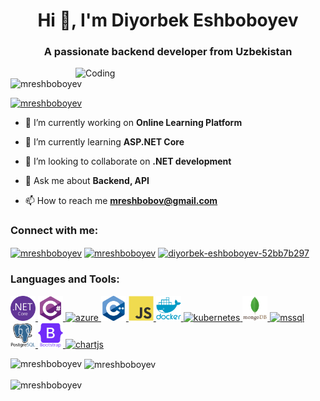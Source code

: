 <h1 align="center">Hi 👋, I'm Diyorbek Eshboboyev</h1>
<h3 align="center">A passionate backend developer from Uzbekistan</h3>
<img align="right" alt="Coding" width="400" src="https://cdn.dribbble.com/users/1162077/screenshots/3848914/media/7ed7d5ca074b48b328150e5a231e8d1f.gif"/>

<p align="left"> <img src="https://komarev.com/ghpvc/?username=mreshboboyev&label=Profile%20views&color=0e75b6&style=flat" alt="mreshboboyev" /> </p>

<p align="left"> <a href="https://twitter.com/mreshboboyev" target="blank"><img src="https://img.shields.io/twitter/follow/mreshboboyev?logo=twitter&style=for-the-badge" alt="mreshboboyev" /></a> </p>

- 🔭 I’m currently working on **Online Learning Platform**

- 🌱 I’m currently learning **ASP.NET Core**

- 👯 I’m looking to collaborate on **.NET development**

- 💬 Ask me about **Backend, API**

- 📫 How to reach me **mreshbobov@gmail.com**

<h3 align="left">Connect with me:</h3>
<p align="left">
<a href="https://t.me/DeveloperOfDotNet" target="blank"><img align="center" src="https://upload.wikimedia.org/wikipedia/commons/8/83/Telegram_2019_Logo.svg" alt="mreshboboyev" height="30" width="40" /></a>
<a href="https://twitter.com/mreshboboyev" target="blank"><img align="center" src="https://raw.githubusercontent.com/rahuldkjain/github-profile-readme-generator/master/src/images/icons/Social/twitter.svg" alt="mreshboboyev" height="30" width="40" /></a>
<a href="https://linkedin.com/in/diyorbek-eshboboyev-52bb7b297" target="blank"><img align="center" src="https://raw.githubusercontent.com/rahuldkjain/github-profile-readme-generator/master/src/images/icons/Social/linked-in-alt.svg" alt="diyorbek-eshboboyev-52bb7b297" height="30" width="40" /></a>
</p>

<h3 align="left">Languages and Tools:</h3>
<p align="left">
  <a href="https://dotnet.microsoft.com/en-us/" target="_blank" rel="noreferrer"> <img src="https://github.com/devicons/devicon/blob/master/icons/dotnetcore/dotnetcore-original.svg" alt="dotnet-core" width="40" height="40"/> 
  </a>
  <a href="https://www.w3schools.com/cs/" target="_blank" rel="noreferrer"> <img src="https://github.com/devicons/devicon/blob/master/icons/csharp/csharp-original.svg" alt="csharp" width="40" height="40"/>
  </a>
  <a href="https://azure.microsoft.com/en-in/" target="_blank" rel="noreferrer"> <img src="https://www.vectorlogo.zone/logos/microsoft_azure/microsoft_azure-icon.svg" alt="azure" width="40" height="40"/> 
  </a> 
  <a href="https://www.w3schools.com/cpp/" target="_blank" rel="noreferrer"> <img src="https://raw.githubusercontent.com/devicons/devicon/master/icons/cplusplus/cplusplus-original.svg" alt="cplusplus" width="40" height="40"/> 
  </a>
  <a href="https://developer.mozilla.org/en-US/docs/Web/JavaScript" target="_blank" rel="noreferrer"> <img src="https://raw.githubusercontent.com/devicons/devicon/master/icons/javascript/javascript-original.svg" alt="javascript" width="40" height="40"/> 
  <a href="https://www.docker.com/" target="_blank" rel="noreferrer"> <img src="https://github.com/devicons/devicon/blob/master/icons/docker/docker-plain-wordmark.svg" alt="docker" width="40" height="40"/> 
  </a>
  <a href="https://kubernetes.io" target="_blank" rel="noreferrer"> <img src="https://www.vectorlogo.zone/logos/kubernetes/kubernetes-icon.svg" alt="kubernetes" width="40" height="40"/> 
  </a>
  <a href="https://www.mongodb.com/" target="_blank" rel="noreferrer"> <img src="https://raw.githubusercontent.com/devicons/devicon/master/icons/mongodb/mongodb-original-wordmark.svg" alt="mongodb" width="40" height="40"/> 
  </a>
  <a href="https://www.microsoft.com/en-us/sql-server" target="_blank" rel="noreferrer"> <img src="https://www.svgrepo.com/show/303229/microsoft-sql-server-logo.svg" alt="mssql" width="40" height="40"/> 
  </a>
  <a href="https://www.postgresql.org" target="_blank" rel="noreferrer"> <img src="https://raw.githubusercontent.com/devicons/devicon/master/icons/postgresql/postgresql-original-wordmark.svg" alt="postgresql" width="40" height="40"/> </a> 
  </a>
  <a href="https://getbootstrap.com" target="_blank" rel="noreferrer"> <img src="https://raw.githubusercontent.com/devicons/devicon/master/icons/bootstrap/bootstrap-plain-wordmark.svg" alt="bootstrap" width="40" height="40"/> 
  </a> 
  <a href="https://www.chartjs.org" target="_blank" rel="noreferrer"> <img src="https://www.chartjs.org/media/logo-title.svg" alt="chartjs" width="40" height="40"/> 
  </a>


<p><img align="left" src="https://github-readme-stats.vercel.app/api/top-langs?username=mreshboboyev&show_icons=true&locale=en&layout=compact" alt="mreshboboyev" /></p>

<p>&nbsp;<img align="center" src="https://github-readme-stats.vercel.app/api?username=mreshboboyev&show_icons=true&locale=en" alt="mreshboboyev" /></p>

<p><img align="center" src="https://github-readme-streak-stats.herokuapp.com/?user=mreshboboyev&" alt="mreshboboyev" /></p>
